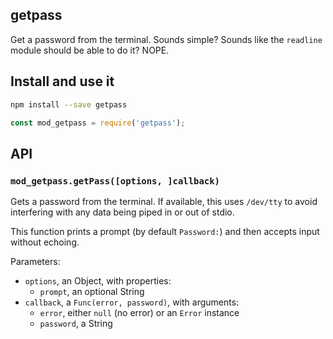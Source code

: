 ## getpass

Get a password from the terminal. Sounds simple? Sounds like the `readline`
module should be able to do it? NOPE.

## Install and use it

```bash
npm install --save getpass
```

```javascript
const mod_getpass = require('getpass');
```

## API

### `mod_getpass.getPass([options, ]callback)`

Gets a password from the terminal. If available, this uses `/dev/tty` to avoid interfering with any data being piped in
or out of stdio.

This function prints a prompt (by default `Password:`) and then accepts input without echoing.

Parameters:

* `options`, an Object, with properties:
  * `prompt`, an optional String
* `callback`, a `Func(error, password)`, with arguments:
  * `error`, either `null` (no error) or an `Error` instance
  * `password`, a String
